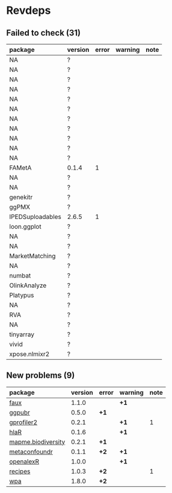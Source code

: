 # Revdeps

## Failed to check (31)

|package          |version |error |warning |note |
|:----------------|:-------|:-----|:-------|:----|
|NA               |?       |      |        |     |
|NA               |?       |      |        |     |
|NA               |?       |      |        |     |
|NA               |?       |      |        |     |
|NA               |?       |      |        |     |
|NA               |?       |      |        |     |
|NA               |?       |      |        |     |
|NA               |?       |      |        |     |
|NA               |?       |      |        |     |
|NA               |?       |      |        |     |
|NA               |?       |      |        |     |
|FAMetA           |0.1.4   |1     |        |     |
|NA               |?       |      |        |     |
|NA               |?       |      |        |     |
|genekitr         |?       |      |        |     |
|ggPMX            |?       |      |        |     |
|IPEDSuploadables |2.6.5   |1     |        |     |
|loon.ggplot      |?       |      |        |     |
|NA               |?       |      |        |     |
|NA               |?       |      |        |     |
|MarketMatching   |?       |      |        |     |
|NA               |?       |      |        |     |
|numbat           |?       |      |        |     |
|OlinkAnalyze     |?       |      |        |     |
|Platypus         |?       |      |        |     |
|NA               |?       |      |        |     |
|RVA              |?       |      |        |     |
|NA               |?       |      |        |     |
|tinyarray        |?       |      |        |     |
|vivid            |?       |      |        |     |
|xpose.nlmixr2    |?       |      |        |     |

## New problems (9)

|package            |version |error  |warning |note |
|:------------------|:-------|:------|:-------|:----|
|[faux](problems.md#faux)|1.1.0   |       |__+1__  |     |
|[ggpubr](problems.md#ggpubr)|0.5.0   |__+1__ |        |     |
|[gprofiler2](problems.md#gprofiler2)|0.2.1   |       |__+1__  |1    |
|[hlaR](problems.md#hlar)|0.1.6   |       |__+1__  |     |
|[mapme.biodiversity](problems.md#mapmebiodiversity)|0.2.1   |__+1__ |        |     |
|[metaconfoundr](problems.md#metaconfoundr)|0.1.1   |__+2__ |__+1__  |     |
|[openalexR](problems.md#openalexr)|1.0.0   |       |__+1__  |     |
|[recipes](problems.md#recipes)|1.0.3   |__+2__ |        |1    |
|[wpa](problems.md#wpa)|1.8.0   |__+2__ |        |     |


